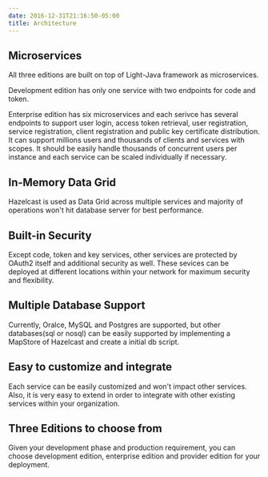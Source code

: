 ```yaml
---
date: 2016-12-31T21:16:50-05:00
title: Architecture
---
```


## Microservices

All three editions are built on top of Light-Java framework as microservices. 

Development edition has only one service with two endpoints for code and token. 

Enterprise edition has six microservices and each serivce has several endpoints to support user login, 
access token retrieval, user registration, service registration, client registration and public 
key certificate distribution. It can support millions users and thousands of clients 
and services with scopes. It should be easily handle thousands of concurrent users per
instance and each service can be scaled individually if necessary.

## In-Memory Data Grid

Hazelcast is used as Data Grid across multiple services and majority of operations
won't hit database server for best performance.

## Built-in Security

Except code, token and key services, other services are protected by OAuth2 itself and additional security
as well. These sevices can be deployed at different locations within your network for maximum security and
flexibility. 

## Multiple Database Support

Currently, Oralce, MySQL and Postgres are supported, but other databases(sql or nosql) can be easily supported
by implementing a MapStore of Hazelcast and create a initial db script.

## Easy to customize and integrate

Each service can be easily customized and won't impact other services. Also, it is very easy to extend in order
to integrate with other existing services within your organization.

## Three Editions to choose from

Given your development phase and production requirement, you can choose development edition, 
enterprise edition and provider edition for your deployment. 

